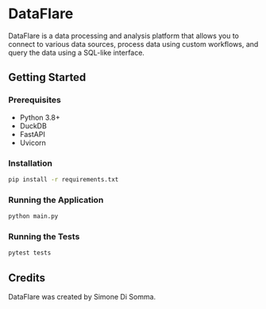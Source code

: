 # DataFlare

DataFlare is a data processing and analysis platform that allows you to connect to various data sources, process data using custom workflows, and query the data using a SQL-like interface.

## Getting Started

### Prerequisites

- Python 3.8+
- DuckDB
- FastAPI
- Uvicorn

### Installation

```bash
pip install -r requirements.txt
```

### Running the Application

```bash
python main.py
```

### Running the Tests

```bash
pytest tests
```

## Credits

DataFlare was created by Simone Di Somma.

